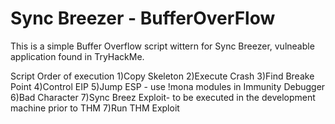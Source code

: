 # Sync Breezer - BufferOverFlow

This is a simple Buffer Overflow script wittern for Sync Breezer, vulneable application found in TryHackMe.

Script Order of execution
1)Copy Skeleton
2)Execute Crash
3)Find Breake Point
4)Control EIP
5)Jump ESP - use !mona modules in Immunity Debugger
6)Bad Character
7)Sync Breez Exploit- to be executed in the development machine prior to THM
7)Run THM Exploit

